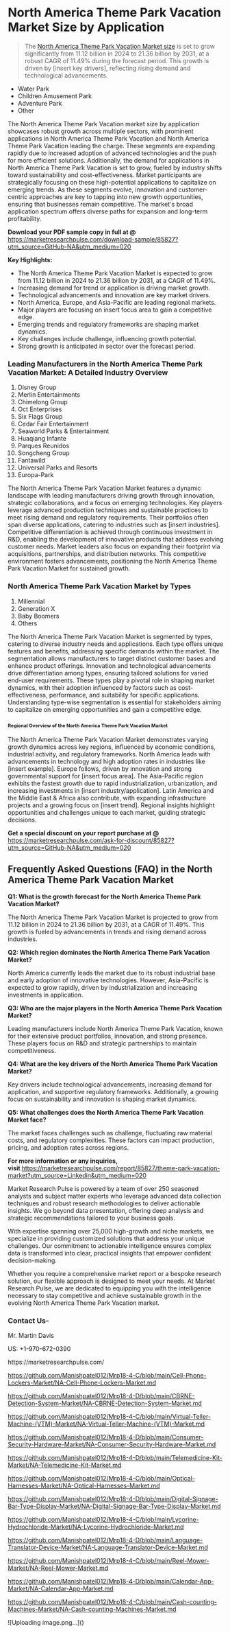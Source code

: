 <h1>North America Theme Park Vacation Market&nbsp;Size by Application</h1><blockquote><p>The <a href="https://marketresearchpulse.com/download-sample/85827?utm_source=GitHub-NA&amp;utm_medium=020">North America Theme Park Vacation Market size</a> is set to grow significantly from 11.12 billion in 2024 to 21.36 billion by 2031, at a robust CAGR of 11.49% during the forecast period. This growth is driven by [insert key drivers], reflecting rising demand and technological advancements.</p></blockquote><ul><li>Water Park<li> Children Amusement Park<li> Adventure Park<li> Other</li></ul><p>The North America Theme Park Vacation market size by application showcases robust growth across multiple sectors, with prominent applications in North America Theme Park Vacation and North America Theme Park Vacation leading the charge. These segments are expanding rapidly due to increased adoption of advanced technologies and the push for more efficient solutions. Additionally, the demand for applications in North America Theme Park Vacation is set to grow, fueled by industry shifts toward sustainability and cost-effectiveness. Market participants are strategically focusing on these high-potential applications to capitalize on emerging trends. As these segments evolve, innovation and customer-centric approaches are key to tapping into new growth opportunities, ensuring that businesses remain competitive. The market's broad application spectrum offers diverse paths for expansion and long-term profitability.</p><p><strong>Download your PDF sample copy in full at @ </strong><a href="https://marketresearchpulse.com/download-sample/85827?utm_source=GitHub-NA&amp;utm_medium=020">https://marketresearchpulse.com/download-sample/85827?utm_source=GitHub-NA&amp;utm_medium=020</a></p><p><strong>Key Highlights: </strong></p><ul><li>The North America Theme Park Vacation Market is expected to grow from 11.12 billion in 2024 to 21.36 billion by 2031, at a CAGR of 11.49%.</li><li>Increasing demand for trend or application is driving market growth.</li><li>Technological advancements and innovation are key market drivers.</li><li>North America, Europe, and Asia-Pacific are leading regional markets.</li><li>Major players are focusing on insert focus area to gain a competitive edge.</li><li>Emerging trends and regulatory frameworks are shaping market dynamics.</li><li>Key challenges include challenge, influencing growth potential.</li><li>Strong growth is anticipated in sector over the forecast period.</li></ul><h3>Leading Manufacturers in the North America Theme Park Vacation Market: A Detailed Industry Overview</h3><ol><li>Disney Group</li><li>Merlin Entertainments</li><li>Chimelong Group</li><li>Oct Enterprises</li><li>Six Flags Group</li><li>Cedar Fair Entertainment</li><li>Seaworld Parks & Entertainment</li><li>Huaqiang Infante</li><li>Parques Reunidos</li><li>Songcheng Group</li><li>Fantawild</li><li>Universal Parks and Resorts</li><li>Europa-Park</li></ol><div class="flex max-w-full flex-col flex-grow"><div class="min-h-8 text-message flex w-full flex-col items-end gap-2 whitespace-normal break-words [.text-message+&amp;]:mt-5" dir="auto" data-message-author-role="assistant" data-message-id="fd8432e4-4910-450d-b182-61b7bfb0a01f" data-message-model-slug="gpt-4o"><div class="flex w-full flex-col gap-1 empty:hidden first:pt-[3px]"><div class="markdown prose w-full break-words dark:prose-invert light"><p>The North America Theme Park Vacation Market features a dynamic landscape with leading manufacturers driving growth through innovation, strategic collaborations, and a focus on emerging technologies. Key players leverage advanced production techniques and sustainable practices to meet rising demand and regulatory requirements. Their portfolios often span diverse applications, catering to industries such as [insert industries]. Competitive differentiation is achieved through continuous investment in R&amp;D, enabling the development of innovative products that address evolving customer needs. Market leaders also focus on expanding their footprint via acquisitions, partnerships, and distribution networks. This competitive environment fosters advancements, positioning the North America Theme Park Vacation Market for sustained growth.</p></div></div></div></div><h3>North America Theme Park Vacation Market by Types</h3><ol><li>Millennial<li> Generation X<li> Baby Boomers<li> Others</li></ol><div class="flex max-w-full flex-col flex-grow"><div class="min-h-8 text-message flex w-full flex-col items-end gap-2 whitespace-normal break-words [.text-message+&amp;]:mt-5" dir="auto" data-message-author-role="assistant" data-message-id="084470be-0bb7-4664-bddf-5156b4f41249" data-message-model-slug="gpt-4o-mini"><div class="flex w-full flex-col gap-1 empty:hidden first:pt-[3px]"><div class="markdown prose w-full break-words dark:prose-invert light"><p>The North America Theme Park Vacation Market is segmented by types, catering to diverse industry needs and applications. Each type offers unique features and benefits, addressing specific demands within the market. The segmentation allows manufacturers to target distinct customer bases and enhance product offerings. Innovation and technological advancements drive differentiation among types, ensuring tailored solutions for varied end-user requirements. These types play a pivotal role in shaping market dynamics, with their adoption influenced by factors such as cost-effectiveness, performance, and suitability for specific applications. Understanding type-wise segmentation is essential for stakeholders aiming to capitalize on emerging opportunities and gain a competitive edge.</p></div></div></div></div><h3><span style="font-size: 11px;">Regional Overview of the North America Theme Park Vacation Market</span></h3><div class="flex max-w-full flex-col flex-grow"><div class="min-h-8 text-message flex w-full flex-col items-end gap-2 whitespace-normal break-words [.text-message+&amp;]:mt-5" dir="auto" data-message-author-role="assistant" data-message-id="e9038762-ce64-4e30-91c9-9bd413514231" data-message-model-slug="gpt-4o-mini"><div class="flex w-full flex-col gap-1 empty:hidden first:pt-[3px]"><div class="markdown prose w-full break-words dark:prose-invert light"><p>The North America Theme Park Vacation Market demonstrates varying growth dynamics across key regions, influenced by economic conditions, industrial activity, and regulatory frameworks. North America leads with advancements in technology and high adoption rates in industries like [insert example]. Europe follows, driven by innovation and strong governmental support for [insert focus area]. The Asia-Pacific region exhibits the fastest growth due to rapid industrialization, urbanization, and increasing investments in [insert industry/application]. Latin America and the Middle East &amp; Africa also contribute, with expanding infrastructure projects and a growing focus on [insert trend]. Regional insights highlight opportunities and challenges unique to each market, guiding strategic decisions.</p></div></div></div></div><p><strong>Get a special discount on your report purchase at @ </strong><a href="https://marketresearchpulse.com/ask-for-discount/85827?utm_source=GitHub-NA&amp;utm_medium=020">https://marketresearchpulse.com/ask-for-discount/85827?utm_source=GitHub-NA&amp;utm_medium=020</a></p><h2>Frequently Asked Questions (FAQ) in the North America Theme Park Vacation Market</h2><p><strong>Q1: What is the growth forecast for the North America Theme Park Vacation Market?</strong></p><p>The North America Theme Park Vacation Market is projected to grow from 11.12 billion in 2024 to 21.36 billion by 2031, at a CAGR of 11.49%. This growth is fueled by advancements in trends and rising demand across industries.</p><p><strong>Q2: Which region dominates the North America Theme Park Vacation Market?</strong></p><p>North America currently leads the market due to its robust industrial base and early adoption of innovative technologies. However, Asia-Pacific is expected to grow rapidly, driven by industrialization and increasing investments in application.</p><p><strong>Q3: Who are the major players in the North America Theme Park Vacation Market?</strong></p><p>Leading manufacturers include North America Theme Park Vacation, known for their extensive product portfolios, innovation, and strong presence. These players focus on R&amp;D and strategic partnerships to maintain competitiveness.</p><p><strong>Q4: What are the key drivers of the North America Theme Park Vacation Market?</strong></p><p>Key drivers include technological advancements, increasing demand for application, and supportive regulatory frameworks. Additionally, a growing focus on sustainability and innovation is shaping market dynamics.</p><p><strong>Q5: What challenges does the North America Theme Park Vacation Market face?</strong></p><p>The market faces challenges such as challenge, fluctuating raw material costs, and regulatory complexities. These factors can impact production, pricing, and adoption rates across regions.</p><p><strong>For more information or any inquiries, visit&nbsp;</strong><a href="https://marketresearchpulse.com/report/85827/theme-park-vacation-market?utm_source=Linkedin&utm_medium=020">https://marketresearchpulse.com/report/85827/theme-park-vacation-market?utm_source=Linkedin&utm_medium=020</a></p><p>Market Research Pulse is powered by a team of over 250 seasoned analysts and subject matter experts who leverage advanced data collection techniques and robust research methodologies to deliver actionable insights. We go beyond data presentation, offering deep analysis and strategic recommendations tailored to your business goals.</p><p>With expertise spanning over 25,000 high-growth and niche markets, we specialize in providing customized solutions that address your unique challenges. Our commitment to actionable intelligence ensures complex data is transformed into clear, practical insights that empower confident decision-making.</p><p>Whether you require a comprehensive market report or a bespoke research solution, our flexible approach is designed to meet your needs. At Market Research Pulse, we are dedicated to equipping you with the intelligence necessary to stay competitive and achieve sustainable growth in the evolving North America Theme Park Vacation market.</p><h3><strong>Contact Us-</strong></h3><p>Mr. Martin Davis</p><p>US: +1-970-672-0390</p><p>https://marketresearchpulse.com/</p><p><a href="https://github.com/Manishpatel012/Mrp18-4-C/blob/main/Cell-Phone-Lockers-Market/NA-Cell-Phone-Lockers-Market.md">https://github.com/Manishpatel012/Mrp18-4-C/blob/main/Cell-Phone-Lockers-Market/NA-Cell-Phone-Lockers-Market.md</a></p><p><a href="https://github.com/Manishpatel012/Mrp18-4-D/blob/main/CBRNE-Detection-System-Market/NA-CBRNE-Detection-System-Market.md">https://github.com/Manishpatel012/Mrp18-4-D/blob/main/CBRNE-Detection-System-Market/NA-CBRNE-Detection-System-Market.md</a></p><p><a href="https://github.com/Manishpatel012/Mrp18-4-C/blob/main/Virtual-Teller-Machine-(VTM)-Market/NA-Virtual-Teller-Machine-(VTM)-Market.md">https://github.com/Manishpatel012/Mrp18-4-C/blob/main/Virtual-Teller-Machine-(VTM)-Market/NA-Virtual-Teller-Machine-(VTM)-Market.md</a></p><p><a href="https://github.com/Manishpatel012/Mrp18-4-D/blob/main/Consumer-Security-Hardware-Market/NA-Consumer-Security-Hardware-Market.md">https://github.com/Manishpatel012/Mrp18-4-D/blob/main/Consumer-Security-Hardware-Market/NA-Consumer-Security-Hardware-Market.md</a></p><p><a href="https://github.com/Manishpatel012/Mrp18-4-D/blob/main/Telemedicine-Kit-Market/NA-Telemedicine-Kit-Market.md">https://github.com/Manishpatel012/Mrp18-4-D/blob/main/Telemedicine-Kit-Market/NA-Telemedicine-Kit-Market.md</a></p><p><a href="https://github.com/Manishpatel012/Mrp18-4-C/blob/main/Optical-Harnesses-Market/NA-Optical-Harnesses-Market.md">https://github.com/Manishpatel012/Mrp18-4-C/blob/main/Optical-Harnesses-Market/NA-Optical-Harnesses-Market.md</a></p><p><a href="https://github.com/Manishpatel012/Mrp18-4-D/blob/main/Digital-Signage-Bar-Type-Display-Market/NA-Digital-Signage-Bar-Type-Display-Market.md">https://github.com/Manishpatel012/Mrp18-4-D/blob/main/Digital-Signage-Bar-Type-Display-Market/NA-Digital-Signage-Bar-Type-Display-Market.md</a></p><p><a href="https://github.com/Manishpatel012/Mrp18-4-C/blob/main/Lycorine-Hydrochloride-Market/NA-Lycorine-Hydrochloride-Market.md">https://github.com/Manishpatel012/Mrp18-4-C/blob/main/Lycorine-Hydrochloride-Market/NA-Lycorine-Hydrochloride-Market.md</a></p><p><a href="https://github.com/Manishpatel012/Mrp18-4-D/blob/main/Language-Translator-Device-Market/NA-Language-Translator-Device-Market.md">https://github.com/Manishpatel012/Mrp18-4-D/blob/main/Language-Translator-Device-Market/NA-Language-Translator-Device-Market.md</a></p><p><a href="https://github.com/Manishpatel012/Mrp18-4-C/blob/main/Reel-Mower-Market/NA-Reel-Mower-Market.md">https://github.com/Manishpatel012/Mrp18-4-C/blob/main/Reel-Mower-Market/NA-Reel-Mower-Market.md</a></p><p><a href="https://github.com/Manishpatel012/Mrp18-4-D/blob/main/Calendar-App-Market/NA-Calendar-App-Market.md">https://github.com/Manishpatel012/Mrp18-4-D/blob/main/Calendar-App-Market/NA-Calendar-App-Market.md</a></p><p><a href="https://github.com/Manishpatel012/Mrp18-4-C/blob/main/Cash-counting-Machines-Market/NA-Cash-counting-Machines-Market.md">https://github.com/Manishpatel012/Mrp18-4-C/blob/main/Cash-counting-Machines-Market/NA-Cash-counting-Machines-Market.md</a></p>
![Uploading image.png…]()

